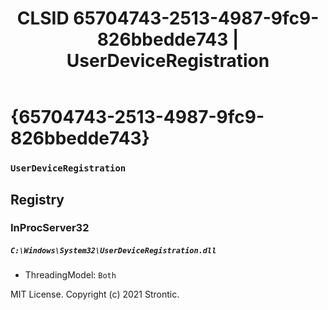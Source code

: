 ﻿---
title: "CLSID 65704743-2513-4987-9fc9-826bbedde743 | UserDeviceRegistration"
excerpt: What is COM-Object CLSID 65704743-2513-4987-9fc9-826bbedde743?
---

# {65704743-2513-4987-9fc9-826bbedde743}

### `UserDeviceRegistration`

## Registry


### InProcServer32

##### `C:\Windows\System32\UserDeviceRegistration.dll`
* ThreadingModel: `Both`

MIT License. Copyright (c) 2021 Strontic.


